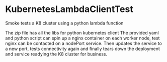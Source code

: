 # KubernetesLambdaClientTest
Smoke tests a K8 cluster using a python lambda function

The zip file has all the libs for python kubernetes client
The provided yaml and python script can spin up a nginx container on each worker node, test nginx can be contacted on a nodePort service.
Then updates the service to a new port, tests connectivity again and finally tears down the deployment and service readying the K8 cluster for business.
